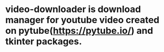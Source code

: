 # video-downloader is download manager for youtube video created on pytube(https://pytube.io/) and tkinter packages.
